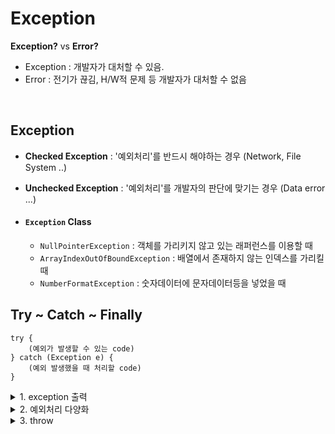 # Exception

**Exception?** vs **Error?**
- Exception : 개발자가 대처할 수 있음.
- Error : 전기가 끊김, H/W적 문제 등 개발자가 대처할 수 없음

<br>

## Exception

- **Checked Exception** : '예외처리'를 반드시 해야하는 경우 (Network, File System ..)
- **Unchecked Exception** : '예외처리'를 개발자의 판단에 맞기는 경우 (Data error ...)

- #### `Exception` Class
    + `NullPointerException` : 객체를 가리키지 않고 있는 래퍼런스를 이용할 때
    + `ArrayIndexOutOfBoundException` : 배열에서 존재하지 않는 인덱스를 가리킬 때
    + `NumberFormatException` : 숫자데이터에 문자데이터등을 넣었을 때

## Try ~ Catch ~ Finally

```
try {
    (예외가 발생할 수 있는 code)
} catch (Exception e) {
    (예외 발생했을 때 처리할 code)
}
```

<details>
    <summary>1. exception 출력</summary>

    ```java
    int i = 10;
    int j = 0;
    int r = 0;
    
    System.out.println("Exception BEFORE");
    
    try {
        r = i / j;
    } catch (Exception e) {
        e.printStackTrace();            // error message console창 출력
        String msg = e.getMessage();    // 간략한 error message 문자열 
        System.out.println("Exception : " + msg);
        }
    
    System.out.println("Exception AFTER");
    ```
</details>

<details>
    <summary>2. 예외처리 다양화</summary>

    ```java
    Scanner scanner = new Scanner(System.in);
    int i, j;
    ArrayList<String> list = null;
        
    int[] iArr = {0,1,2,3,4};
        
    System.out.println("Exception BEFORE");
        
    try {
        System.out.println("input i : ");
        i = scanner.nextInt();
        System.out.println("input j : ");
        j = scanner.nextInt();
            
        System.out.println("i / j = " + (i/j));
            
        for(int k = 0; k < 6; k++) {
            System.out.println("iArr[" + k + "] : " + iArr[k]);
        }
            
        System.out.println("list.size() : " + list.size());
    } catch (InputMismatchException e) {
        e.printStackTrace();
    } catch (ArrayIndexOutOfBoundsException e) {
        e.printStackTrace();
    } catch (Exception e) {
        e.printStackTrace();
    } finally {
            System.out.println("예외 발생 여부에 상관없이 언제나 실행 됩니다.");
    }
        
    System.out.println("Exception AFTER");
    ```
</details>

<details>
    <summary>3. throw</summary>
    예외 발생 시 예외 처리를 직접하지 않고 호출한 곳으로 넘긴다.
    ```java
    public class MainClass {
        public static void main(String[] args) {        
            MainClass main = new MainClass();
            
            try {
                main.firstMethod();
            } catch (Exception e) {                 // 여기서 처리
                e.printStackTrace();
            }
        }
        
        public void firstMethod() throws Exception {    // 호출한 mainClass로 넘김
            secondMethod();
        }
        public void secondMethod() throws Exception {   // 호출한 firstMethod로 넘김
            thirdMethod();
        }
        public void thirdMethod() throws Exception {    // 호출한 secondMethod로 넘김
            System.out.println("10 / 0 = " + (10 / 0));
        }
    }
    ```
</details>